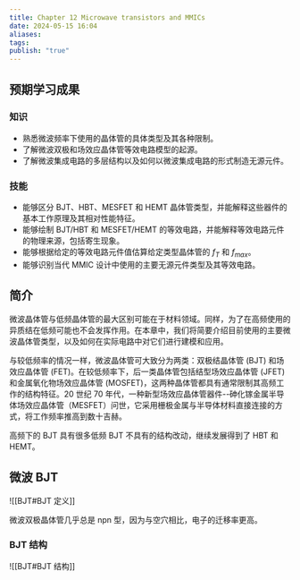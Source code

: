 ```yaml
---
title: Chapter 12 Microwave transistors and MMICs
date: 2024-05-15 16:04
aliases: 
tags: 
publish: "true"
---
```

## 预期学习成果

### 知识

- 熟悉微波频率下使用的晶体管的具体类型及其各种限制。
- 了解微波双极和场效应晶体管等效电路模型的起源。
- 了解微波集成电路的多层结构以及如何以微波集成电路的形式制造无源元件。

### 技能

- 能够区分 BJT、HBT、MESFET 和 HEMT 晶体管类型，并能解释这些器件的基本工作原理及其相对性能特征。
- 能够绘制 BJT/HBT 和 MESFET/HEMT 的等效电路，并能解释等效电路元件的物理来源，包括寄生现象。
- 能够根据给定的等效电路元件值估算给定类型晶体管的 $f_{T}$ 和 $f_{max}$。
- 能够识别当代 MMIC 设计中使用的主要无源元件类型及其等效电路。

## 简介

微波晶体管与低频晶体管的最大区别可能在于材料领域。同样，为了在高频使用的异质结在低频可能也不会发挥作用。在本章中，我们将简要介绍目前使用的主要微波晶体管类型，以及如何在实际电路中对它们进行建模和应用。

与较低频率的情况一样，微波晶体管可大致分为两类：双极结晶体管 (BJT) 和场效应晶体管 (FET)。在较低频率下，后一类晶体管包括结型场效应晶体管 (JFET) 和金属氧化物场效应晶体管 (MOSFET)，这两种晶体管都具有通常限制其高频工作的结构特征。20 世纪 70 年代，一种新型场效应晶体管器件--砷化镓金属半导体场效应晶体管（MESFET）问世，它采用栅极金属与半导体材料直接连接的方式，将工作频率推高到数十吉赫。

高频下的 BJT 具有很多低频 BJT 不具有的结构改动，继续发展得到了 HBT 和 HEMT。

## 微波 BJT

![[BJT#BJT 定义]]

微波双极晶体管几乎总是 npn 型，因为与空穴相比，电子的迁移率更高。

### BJT 结构

![[BJT#BJT 结构]]